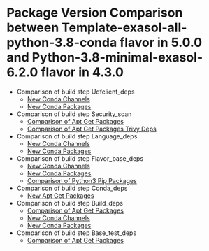 # Package Version Comparison between Template-exasol-all-python-3.8-conda flavor in 5.0.0 and Python-3.8-minimal-exasol-6.2.0 flavor in 4.3.0

- Comparison of build step Udfclient_deps
  - [New Conda Channels](udfclient_deps/conda_channels_diff.md)
  - [New Conda Packages](udfclient_deps/conda_packages_diff.md)
- Comparison of build step Security_scan
  - [Comparison of Apt Get Packages](security_scan/apt_get_packages_diff.md)
  - [Comparison of Apt Get Packages Trivy Deps](security_scan/apt_get_packages_trivy_deps_diff.md)
- Comparison of build step Language_deps
  - [New Conda Channels](language_deps/conda_channels_diff.md)
  - [New Conda Packages](language_deps/conda_packages_diff.md)
- Comparison of build step Flavor_base_deps
  - [New Conda Channels](flavor_base_deps/conda_channels_diff.md)
  - [New Conda Packages](flavor_base_deps/conda_packages_diff.md)
  - [Comparison of Python3 Pip Packages](flavor_base_deps/python3_pip_packages_diff.md)
- Comparison of build step Conda_deps
  - [New Apt Get Packages](conda_deps/apt_get_packages_diff.md)
- Comparison of build step Build_deps
  - [Comparison of Apt Get Packages](build_deps/apt_get_packages_diff.md)
  - [New Conda Channels](build_deps/conda_channels_diff.md)
  - [New Conda Packages](build_deps/conda_packages_diff.md)
- Comparison of build step Base_test_deps
  - [Comparison of Apt Get Packages](base_test_deps/apt_get_packages_diff.md)
